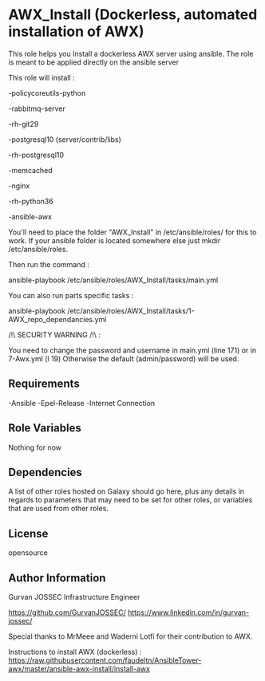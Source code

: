 AWX_Install (Dockerless, automated installation of AWX)
=========

This role helps you Install a dockerless AWX server using ansible. 
The role is meant to be applied directly on the ansible server 



This role will install :

-policycoreutils-python

-rabbitmq-server

-rh-git29

-postgresql10 (server/contrib/libs)

-rh-postgresql10

-memcached

-nginx

-rh-python36

-ansible-awx



You'll need to place the folder "AWX_Install" in /etc/ansible/roles/ for this to work. If your ansible folder is located somewhere else just mkdir /etc/ansible/roles.


Then run the command : 

ansible-playbook /etc/ansible/roles/AWX_Install/tasks/main.yml

You can also run parts specific tasks : 

ansible-playbook /etc/ansible/roles/AWX_Install/tasks/1-AWX_repo_dependancies.yml




/!\ SECURITY WARNING /!\ :

You need to change the password and username in main.yml (line 171) or in 7-Awx.yml (l 19) 
Otherwise the default (admin/password) will be used. 

Requirements
------------

-Ansible
-Epel-Release
-Internet Connection

Role Variables
--------------

Nothing for now

Dependencies
------------

A list of other roles hosted on Galaxy should go here, plus any details in regards to parameters that may need to be set for other roles, or variables that are used from other roles.


License
-------

opensource

Author Information
------------------
Gurvan JOSSEC
Infrastructure Engineer 

https://github.com/GurvanJOSSEC/
https://www.linkedin.com/in/gurvan-jossec/

Special thanks to MrMeee and Waderni Lotfi for their contribution to AWX. 

Instructions to install AWX (dockerless) : https://raw.githubusercontent.com/faudeltn/AnsibleTower-awx/master/ansible-awx-install/install-awx
